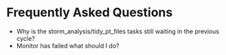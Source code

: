 # Frequently Asked Questions

* Why is the storm_analysis/tidy_pt_files tasks still waiting in the previous cycle?
* Monitor has failed what should I do?
